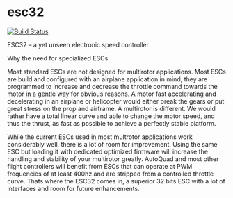 esc32
=====
[![Build Status](https://drone.io/github.com/cctsao1008/esc32/status.png)](https://drone.io/github.com/cctsao1008/esc32/latest)

ESC32 –  a yet unseen electronic speed controller

Why the need for specialized ESCs:

Most standard ESCs are not designed for multirotor applications. Most ESCs are build and configured with an airplane application in mind, they are programmed to increase and decrease the throttle command towards the motor in a gentle way for obvious reasons. A motor fast accelerating and decelerating in an airplane or helicopter would either break the gears or put great stress on the prop and airframe.
A multirotor is different. We would rather have a total linear curve and able to change the motor speed, and thus the thrust, as fast as possible to achieve a perfectly stable platform.

While the current ESCs used in most multrotor applications work considerably well, there is a lot of room for improvement. Using the same ESC but loading it with dedicated optimized firmware will increase the handling and stability of your multirotor greatly.
AutoQuad and most other flight controllers will benefit from ESCs that can operate at PWM frequencies of at least 400hz and are stripped from a controlled throttle curve.
Thats where the ESC32 comes in, a superior 32 bits ESC with a lot of interfaces and room for future enhancements.
